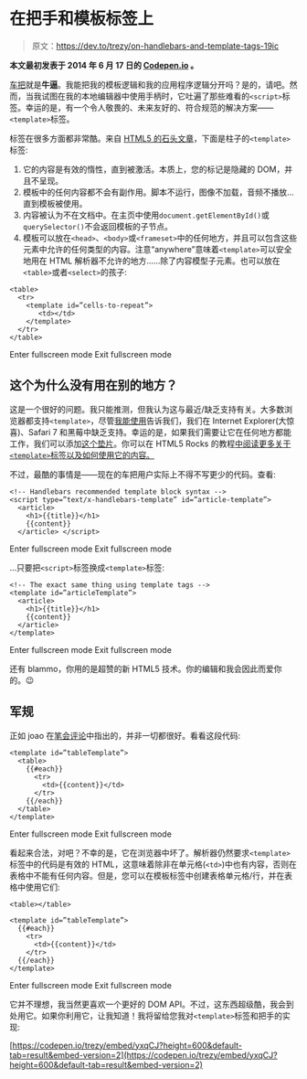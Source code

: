 # 在把手和模板标签上

> 原文：<https://dev.to/trezy/on-handlebars-and-template-tags-19ic>

**本文最初发表于 2014 年 6 月 17 日的 [Codepen.io](https://codepen.io/trezy/post/on-handlebars-and-template-tags) 。**

[车把](http://handlebarsjs.com/)就是**牛逼**。我能把我的模板逻辑和我的应用程序逻辑分开吗？是的，请吧。然而，当我试图在我的本地编辑器中使用手柄时，它吐遍了那些难看的`<script>`标签。幸运的是，有一个令人敬畏的、未来友好的、符合规范的解决方案——`<template>`标签。

标签在很多方面都非常酷。来自 [HTML5 的石头文章](http://www.html5rocks.com/en/tutorials/webcomponents/template/)，下面是柱子的`<template>`标签:

1.  它的内容是有效的惰性，直到被激活。本质上，您的标记是隐藏的 DOM，并且不呈现。
2.  模板中的任何内容都不会有副作用。脚本不运行，图像不加载，音频不播放…直到模板被使用。
3.  内容被认为不在文档中。在主页中使用`document.getElementById()`或`querySelector()`不会返回模板的子节点。
4.  模板可以放在`<head>`、`<body>`或`<frameset>`中的任何地方，并且可以包含这些元素中允许的任何类型的内容。注意“anywhere”意味着`<template>`可以安全地用在 HTML 解析器不允许的地方……除了内容模型子元素。也可以放在`<table>`或者`<select>`的孩子:

```
<table>
  <tr>
    <template id=”cells-to-repeat”>
       <td></td>
    </template>
  </tr>
</table> 
```

Enter fullscreen mode Exit fullscreen mode

## 这个为什么没有用在别的地方？

这是一个很好的问题。我只能推测，但我认为这与最近/缺乏支持有关。大多数浏览器都支持`<template>`，尽管[我能使用](http://caniuse.com/#search=template)告诉我们，我们在 Internet Explorer(大惊喜)、Safari 7 和黑莓中缺乏支持。幸运的是，如果我们需要让它在任何地方都能工作，我们可以添加[这个垫片](http://jsfiddle.net/brianblakely/h3EmY/)。你可以在 HTML5 Rocks 的教程[中阅读更多关于`<template>`标签以及如何使用它的内容。](http://www.html5rocks.com/en/tutorials/webcomponents/template/)

不过，最酷的事情是——现在的车把用户实际上不得不写更少的代码。查看:

```
<!-- Handlebars recommended template block syntax -->
<script type=”text/x-handlebars-template” id=”article-template”>
  <article>
    <h1>{{title}}</h1>
    {{content}}
  </article> </script> 
```

Enter fullscreen mode Exit fullscreen mode

…只要把`<script>`标签换成`<template>`标签:

```
<!-- The exact same thing using template tags -->
<template id=”articleTemplate”>
  <article>
    <h1>{{title}}</h1>
    {{content}}
  </article>
</template> 
```

Enter fullscreen mode Exit fullscreen mode

还有 blammo，你用的是超赞的新 HTML5 技术。你的编辑和我会因此而爱你的。😉

## 军规

正如 joao 在[笔会评论](https://codepen.io/trezy/post/on-handlebars-and-template-tags#post-comments)中指出的，并非一切都很好。看看这段代码:

```
<template id=”tableTemplate”>
  <table>
    {{#each}}
      <tr>
        <td>{{content}}</td>
      </tr>
    {{/each}}
  </table>
</template> 
```

Enter fullscreen mode Exit fullscreen mode

看起来合法，对吧？不幸的是，它在浏览器中坏了。解析器仍然要求`<template>`标签中的代码是有效的 HTML，这意味着除非在单元格(`<td>`)中也有内容，否则在表格中不能有任何内容。但是，您可以在模板标签中创建表格单元格/行，并在表格中使用它们:

```
<table></table>

<template id=”tableTemplate”>
  {{#each}}
    <tr>
      <td>{{content}}</td>
    </tr>
  {{/each}}
</template> 
```

Enter fullscreen mode Exit fullscreen mode

它并不理想，我当然更喜欢一个更好的 DOM API。不过，这东西超级酷，我会到处用它。如果你利用它，让我知道！我将留给您我对`<template>`标签和把手的实现:

[https://codepen.io/trezy/embed/yxqCJ?height=600&default-tab=result&embed-version=2](https://codepen.io/trezy/embed/yxqCJ?height=600&default-tab=result&embed-version=2)